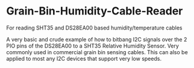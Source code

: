 # Grain-Bin-Humidity-Cable-Reader
For reading SHT35 and DS28EA00 based humidity/temperature cables

  A very basic and crude example of how to bitbang I2C signals over the 2 PIO pins of the DS28EA00 to a SHT35 Relative Humidity Sensor. Very commonly used in commercial grain bin sensing cables. This can also be applied to most any I2C devices that support very low speeds.
